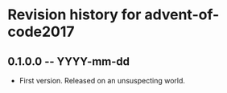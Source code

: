 # Revision history for advent-of-code2017

## 0.1.0.0  -- YYYY-mm-dd

* First version. Released on an unsuspecting world.
